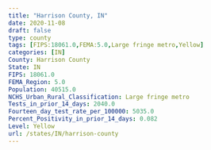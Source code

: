 ```yaml
---
title: "Harrison County, IN"
date: 2020-11-08
draft: false
type: county
tags: [FIPS:18061.0,FEMA:5.0,Large fringe metro,Yellow]
categories: [IN]
County: Harrison County
State: IN
FIPS: 18061.0
FEMA_Region: 5.0
Population: 40515.0
NCHS_Urban_Rural_Classification: Large fringe metro
Tests_in_prior_14_days: 2040.0
Fourteen_day_test_rate_per_100000: 5035.0
Percent_Positivity_in_prior_14_days: 0.082
Level: Yellow
url: /states/IN/harrison-county
---
```



